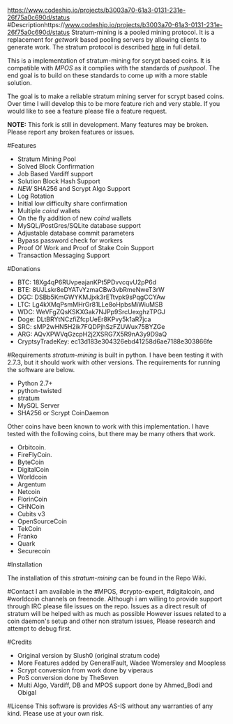 https://www.codeship.io/projects/b3003a70-61a3-0131-231e-26f75a0c690d/status
#Descriptionhttps://www.codeship.io/projects/b3003a70-61a3-0131-231e-26f75a0c690d/status
Stratum-mining is a pooled mining protocol. It is a replacement for *getwork* based pooling servers by allowing clients to generate work. The stratum protocol is described [here](http://mining.bitcoin.cz/stratum-mining) in full detail.

This is a implementation of stratum-mining for scrypt based coins. It is compatible with *MPOS* as it complies with the standards of *pushpool*. The end goal is to build on these standards to come up with a more stable solution.

The goal is to make a reliable stratum mining server for scrypt based coins. Over time I will develop this to be more feature rich and very stable. If you would like to see a feature please file a feature request. 

**NOTE:** This fork is still in development. Many features may be broken. Please report any broken features or issues.

#Features

* Stratum Mining Pool 
* Solved Block Confirmation
* Job Based Vardiff support
* Solution Block Hash Support
* *NEW* SHA256 and Scrypt Algo Support 
* Log Rotation
* Initial low difficulty share confirmation
* Multiple *coind* wallets
* On the fly addition of new *coind* wallets
* MySQL/PostGres/SQLite database support
* Adjustable database commit parameters
* Bypass password check for workers
* Proof Of Work and Proof of Stake Coin Support
* Transaction Messaging Support

#Donations 
* BTC:  18Xg4qP6RUvpeajanKPt5PDvvcqvU2pP6d
* BTE:  8UJLskr8eDYATvYzmaCBw3vbRmeNweT3rW
* DGC:  DSBb5KmGWYKMJjxk3rETtvpk9sPqgCCYAw
* LTC:  Lg4kXMqPsmMHrGr81LLe8oHpbsMiWiuMSB
* WDC:  WeVFgZQsKSKXGak7NJPp9SrcUexghzTPGJ
* Doge: DLtBRYtNCzfiZfcpUeEr8KPvy5k1aR7jca
* SRC:  sMP2wHN5H2ik7FQDPjhSzFZUWux75BYZGe
* ARG:  AQvXPWVqGzcpH2j2XSRG7X5R9nA3y9D9aQ
* CryptsyTradeKey: ec13d183e304326ebd41258d6ae7188e303866fe


#Requirements
*stratum-mining* is built in python. I have been testing it with 2.7.3, but it should work with other versions. The requirements for running the software are below.
* Python 2.7+
* python-twisted
* stratum
* MySQL Server 
* SHA256 or Scrypt CoinDaemon

Other coins have been known to work with this implementation. I have tested with the following coins, but there may be many others that work. 

* Orbitcoin.
* FireFlyCoin.
* ByteCoin
* DigitalCoin
* Worldcoin
* Argentum
* Netcoin
* FlorinCoin
* CHNCoin
* Cubits v3
* OpenSourceCoin
* TekCoin
* Franko
* Quark
* Securecoin

#Installation

The installation of this *stratum-mining* can be found in the Repo Wiki. 

#Contact
I am available in the #MPOS, #crypto-expert, #digitalcoin, and #worldcoin channels on freenode. 
Although i am willing to provide support through IRC please file issues on the repo.
Issues as a direct result of stratum will be helped with as much as possible
However issues related to a coin daemon's setup and other non stratum issues, 
Please research and attempt to debug first.

#Credits

* Original version by Slush0 (original stratum code)
* More Features added by GeneralFault, Wadee Womersley and Moopless
* Scrypt conversion from work done by viperaus 
* PoS conversion done by TheSeven
* Multi Algo, Vardiff, DB and MPOS support done by Ahmed_Bodi and Obigal

#License
This software is provides AS-IS without any warranties of any kind. Please use at your own risk. 


